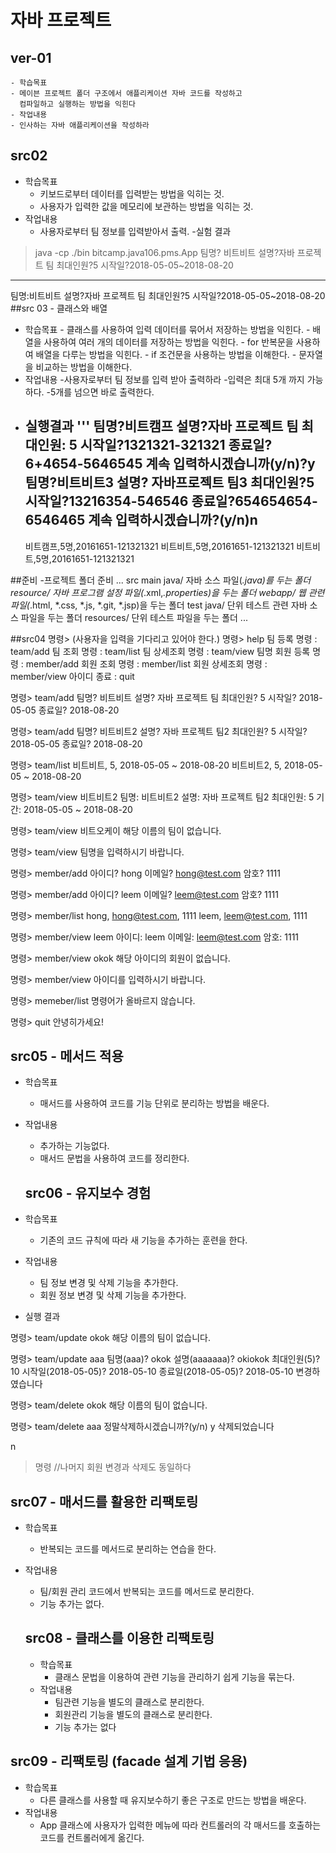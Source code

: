 # 자바 프로젝트

## ver-01
   
    - 학습목표
    - 메이븐 프로젝트 폴더 구조에서 애플리케이션 자바 코드를 작성하고 
      컴파일하고 실행하는 방법을 익힌다
    - 작업내용
    - 인사하는 자바 애플리케이션을 작성하라

    
## src02
- 학습목표
   - 키보드로부터 데이터를 입력받는 방법을 익히는 것.
   - 사용자가 입력한 값을 메모리에 보관하는 방법을 익히는 것.
- 작업내용
   - 사용자로부터 팀 정보를 입력받아서 출력.
-실험 결과
 
 >java -cp ./bin bitcamp.java106.pms.App
 팀명? 비트비트
 설명?자바 프로젝트 팀
 최대인원?5
 시작일?2018-05-05~2018-08-20  
 --------------
 팀명:비트비트
 설명?자바 프로젝트 팀
 최대인원?5
 시작일?2018-05-05~2018-08-20
 ##src 03 - 클래스와 배열
  - 학습목표
        - 클래스를 사용하여 입력 데이터를 묶어서 저장하는 방법을 익힌다.
        - 배열을 사용하여 여러 개의 데이터를 저장하는 방법을 익힌다.
        - for 반복문을 사용하여 배열을 다루는 방법을 익힌다.
        - if 조건문을 사용하는 방법을 이해한다.
        - 문자열을 비교하는 방법을 이해한다.
  - 작업내용
        -사용자로부터 팀 정보를 입력 받아 출력하라
        -입력은 최대 5개 까지 가능하다.
        -5개를 넘으면 바로 출력한다.
  - 실행결과
    '''
    팀명?비트캠프
    설명?자바 프로젝트 팀
    최대인원: 5
    시작일?1321321-321321
    종료일?6+4654-5646545
    계속 입력하시겠습니까(y/n)?y
    팀명?비트비트3
    설명? 자바프로젝트 팀3
    최대인원?5
    시작일?13216354-546546
    종료일?654654654-6546465
    계속 입력하시겠습니까?(y/n)n
    --------------
    비트캠프,5명,20161651-121321321
    비트비트,5명,20161651-121321321
    비트비트,5명,20161651-121321321
    


##준비
-프로젝트 폴더 준비
...
src
    main
        java/
        자바 소스 파일(*.java)를 두는 폴더
        resource/
        자바 프로그램 설정 파일(*.xml,*.properties)을 두는 폴더
        webapp/
        웹 관련 파일(*.html, *.css, *.js, *.git, *.jsp)을 두는 폴더
    test
        java/
        단위 테스트 관련 자바 소스 파일을 두는 폴더
        resources/
        단위 테스트 파일을 두는 폴더
    ...

##src04
명령> (사용자을 입력을 기다리고 있어야 한다.)
명령> help
팀 등록 명령 : team/add
팀 조회 명령 : team/list
팀 상세조회 명령 : team/view 팀명
회원 등록 명령 : member/add
회원 조회 명령 : member/list
회원 상세조회 명령 : member/view 아이디
종료 : quit

명령> team/add
팀명? 비트비트
설명? 자바 프로젝트 팀
최대인원? 5
시작일? 2018-05-05
종료일? 2018-08-20

명령> team/add
팀명? 비트비트2
설명? 자바 프로젝트 팀2
최대인원? 5
시작일? 2018-05-05
종료일? 2018-08-20

명령> team/list
비트비트, 5, 2018-05-05 ~ 2018-08-20
비트비트2, 5, 2018-05-05 ~ 2018-08-20

명령> team/view 비트비트2
팀명: 비트비트2
설명: 자바 프로젝트 팀2
최대인원: 5
기간: 2018-05-05 ~ 2018-08-20

명령> team/view 비트오케이
해당 이름의 팀이 없습니다.

명령> team/view
팀명을 입력하시기 바랍니다.

명령> member/add
아이디? hong
이메일? hong@test.com
암호? 1111

명령> member/add
아이디? leem
이메일? leem@test.com
암호? 1111

명령> member/list
hong, hong@test.com, 1111
leem, leem@test.com, 1111

명령> member/view leem
아이디: leem
이메일: leem@test.com
암호: 1111

명령> member/view okok
해당 아이디의 회원이 없습니다.

명령> member/view 
아이디를 입력하시기 바랍니다.

명령> memeber/list
명령어가 올바르지 않습니다.

명령> quit
안녕히가세요!

>


## src05 - 메서드 적용
- 학습목표
  - 매서드를 사용하여 코드를 기능 단위로 분리하는 방법을 배운다.
- 작업내용
  - 추가하는 기능없다.
  - 매서드 문법을 사용하여 코드를 정리한다.
  
  ## src06 - 유지보수 경험
- 학습목표
  - 기존의 코드 규칙에 따라 새 기능을 추가하는 훈련을 한다.
- 작업내용
  - 팀 정보 변경 및 삭제 기능을 추가한다.
  - 회원 정보 변경 및 삭제 기능을 추가한다.
- 실행 결과

명령> team/update okok
해당 이름의 팀이 없습니다.

명령> team/update aaa
팀명(aaa)? okok
설명(aaaaaaa)? okiokok
최대인원(5)? 10
시작일(2018-05-05)? 2018-05-10
종료일(2018-05-05)? 2018-05-10
변경하였습니다

명령> team/delete okok
해당 이름의 팀이 없습니다.

명령> team/delete aaa
정말삭제하시겠습니까?(y/n)
y
삭제되었습니다

n
>명령
//나머지 회원 변경과 삭제도 동일하다

## src07 - 매서드를 활용한 리팩토링
- 학습목표
  - 반복되는 코드를 메서드로 분리하는 연습을 한다.
- 작업내용
  - 팀/회원 관리 코드에서 반복되는 코드를 메서드로 분리한다.
  - 기능 추가는 없다.

  ## src08 - 클래스를 이용한 리팩토링
  - 학습목표
    - 클래스 문법을 이용하여 관련 기능을 관리하기 쉽게 기능을 묶는다.
  - 작업내용
    - 팀관련 기능을 별도의 클래스로 분리한다.
    - 회원관리 기능을 별도의 클래스로 분리한다.
    - 기능 추가는 없다
## src09 - 리팩토링 (facade 설계 기법 응용)
  - 학습목표
    - 다른 클래스를 사용할 때 유지보수하기 좋은 구조로 만드는 방법을 배운다.
  - 작업내용
    - App 클래스에 사용자가 입력한 메뉴에 따라 컨트롤러의 각 매서드를 호출하는
      코드를 컨트롤러에게 옮긴다.